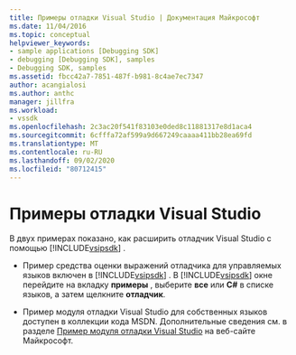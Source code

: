 ```yaml
---
title: Примеры отладки Visual Studio | Документация Майкрософт
ms.date: 11/04/2016
ms.topic: conceptual
helpviewer_keywords:
- sample applications [Debugging SDK]
- debugging [Debugging SDK], samples
- Debugging SDK, samples
ms.assetid: fbcc42a7-7851-487f-b981-8c4ae7ec7347
author: acangialosi
ms.author: anthc
manager: jillfra
ms.workload:
- vssdk
ms.openlocfilehash: 2c3ac20f541f83103e0ded8c11881317e8d1aca4
ms.sourcegitcommit: 6cfffa72af599a9d667249caaaa411bb28ea69fd
ms.translationtype: MT
ms.contentlocale: ru-RU
ms.lasthandoff: 09/02/2020
ms.locfileid: "80712415"
---
```

# <a name="visual-studio-debugging-samples"></a>Примеры отладки Visual Studio
В двух примерах показано, как расширить отладчик Visual Studio с помощью [!INCLUDE[vsipsdk](../../extensibility/includes/vsipsdk_md.md)] .

- Пример средства оценки выражений отладчика для управляемых языков включен в [!INCLUDE[vsipsdk](../../extensibility/includes/vsipsdk_md.md)] . В [!INCLUDE[vsipsdk](../../extensibility/includes/vsipsdk_md.md)] окне перейдите на вкладку **примеры** , выберите **все** или **C#** в списке языков, а затем щелкните **отладчик**.

- Пример модуля отладки Visual Studio для собственных языков доступен в коллекции кода MSDN. Дополнительные сведения см. в разделе [Пример модуля отладки Visual Studio](https://code.msdn.microsoft.com/Visual-Studio-Debug-Engine-c2e21c0e) на веб-сайте Майкрософт.
